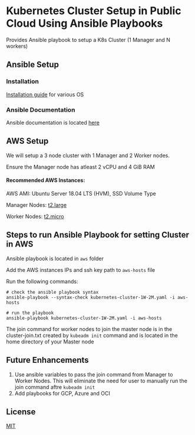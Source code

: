 # Kubernetes Cluster Setup in Public Cloud Using Ansible Playbooks
Provides Ansible playbook to setup a K8s Cluster (1 Manager and N workers)

## Ansible Setup
### Installation
[Installation guide](https://docs.ansible.com/ansible/latest/installation_guide/index.html) for various OS

### Ansible Documentation 
Ansible documentation is located [here](https://docs.ansible.com/ansible/latest/user_guide/index.html)


## AWS Setup
We will setup a 3 node cluster with 1 Manager and 2 Worker nodes.

Ensure the Manager node has atleast 2 vCPU and 4 GiB RAM

#### Recommended AWS Instances:

AWS AMI: Ubuntu Server 18.04 LTS (HVM), SSD Volume Type

Manager Nodes: [t2.large](https://aws.amazon.com/ec2/instance-types/t2/)

Worker Nodes: [t2.micro](https://aws.amazon.com/ec2/instance-types/t2/)

## Steps to run Ansible Playbook for setting Cluster in AWS

Ansible playbook is located in ```aws``` folder

Add the AWS instances IPs and ssh key path to ```aws-hosts``` file

Run the following commands:

```
# check the ansible playbook syntax
ansible-playbook --syntax-check kubernetes-cluster-1W-2M.yaml -i aws-hosts

# run the playbook
ansible-playbook kubernetes-cluster-1W-2M.yaml -i aws-hosts
```

The join command for worker nodes to join the master node is in the cluster-join.txt created by ```kubeadm init``` command and is located in the home directory of your Master node


## Future Enhancements
1. Use ansible variables to pass the join command from Manager to Worker Nodes. This will eliminate the need for user to manually run the join command aftre ```kubeadm init```
2. Add playbooks for GCP, Azure and OCI

## License
[MIT](https://choosealicense.com/licenses/mit/)


